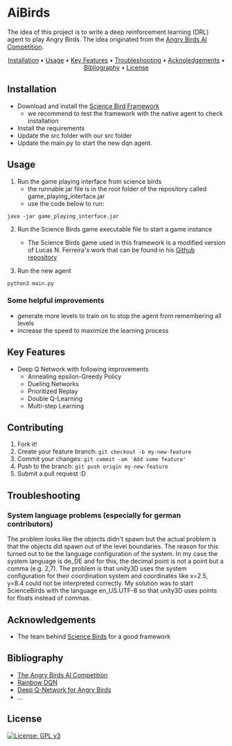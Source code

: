 # AiBirds

The idea of this project is to write a deep reinforcement learning (DRL) agent to play Angry Birds.
The idea originated from the [Angry Birds AI Competition](http://aibirds.org/).

<p align="center">
  <a href="#installation">Installation</a> •
  <a href="#usage">Usage</a> •
  <a href="#key-features">Key Features</a> •
  <a href="#troubleshooting">Troubleshooting</a> •
  <a href="#acknoledgements">Acknoledgements</a> •
  <a href="#bibliography">Bibliography</a> •
  <a href="#license">License</a>
</p>

## Installation
* Download and install the [Science Bird Framework](https://gitlab.com/aibirds/sciencebirdsframework)
	* we recommend to test the framework with the native agent to check installation
* Install the requirements 
* Update the src folder with our src folder
* Update the main.py to start the new dqn agent.

## Usage

1. Run the game playing interface from science birds
	- the runnable jar file is in the root folder of the repository called game_playing_interface.jar
	- use the code below to run:

<code>java -jar  game_playing_interface.jar</code>

2. Run the Science Birds game executable file to start a game instance
	- The Science Birds game used in this framework is a modified version of Lucas N. Ferreira's work that can be found in his [Github repository](https://github.com/lucasnfe/science-birds)

3. Run the new agent

<code>python3 main.py</code>

### Some helpful improvements
* generate more levels to train on to stop the agent from remembering all levels
* increase the speed to maximize the learning process


## Key Features
* Deep Q Network with following improvements
	* Annealing epsilon-Greedy Policy
	* Dueling Networks
	* Prioritized Replay
	* Double Q-Learning
	* Multi-step Learning

## Contributing

1. Fork it!
2. Create your feature branch: `git checkout -b my-new-feature`
3. Commit your changes: `git commit -am 'Add some feature'`
4. Push to the branch: `git push origin my-new-feature`
5. Submit a pull request :D

## Troubleshooting

### System language problems (especially for german contributors)
The problem looks like the objects didn't spawn but the actual problem is that the objects did spawn out of the level boundaries. The reason for this turned out to be the language configuration of the system. In my case the system language is de_DE and for this, the decimal point is not a point but a comma (e.g. 2,7). The problem is that unity3D uses the system configuration for their coordination system and coordinates like x=2.5, y=8.4 could not be interpreted correctly.
My solution was to start ScienceBirds with the language en_US.UTF-8 so that unity3D uses points for floats instead of commas.


## Acknowledgements

+ The team behind [Science Birds](https://gitlab.com/aibirds/sciencebirdsframework) for a good framework

## Bibliography
* [The Angry Birds AI Competition](https://www.aaai.org/ojs/index.php/aimagazine/article/view/2588)
* [Rainbow DQN](https://arxiv.org/pdf/1710.02298.pdf)
* [Deep Q-Network for Angry Birds](https://arxiv.org/pdf/1910.01806.pdf)
* ...

## License
[![License: GPL v3](https://img.shields.io/badge/License-GPLv3-blue.svg)](https://www.gnu.org/licenses/gpl-3.0)
